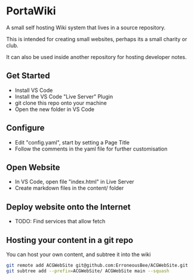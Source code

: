 # PortaWiki
A small self hosting Wiki system that lives in a source repository.

This is intended for creating small websites, perhaps its a small charity or club. 

It can also be used inside another repository for hosting developer notes.

## Get Started 

* Install VS Code
* Install the VS Code "Live Server" Plugin
* git clone this repo onto your machine
* Open the new folder in VS Code

## Configure

* Edit "config.yaml", start by setting a Page Title
* Follow the comments in the yaml file for further customisation

## Open Website

* In VS Code, open file "index.html" in Live Server
* Create markdown files in the content/ folder

## Deploy website onto the Internet

* TODO: Find services that allow fetch

## Hosting your content in a git repo

You can host your own content, and subtree it into the wiki

```bash
git remote add ACGWebSite git@github.com:ErroneousBee/ACGWebSite.git
git subtree add --prefix=ACGWebSite/ ACGWebSite main --squash
```


